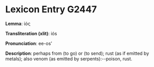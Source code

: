 # Lexicon Entry G2447

**Lemma**: ἰός

**Transliteration (xlit)**: iós

**Pronunciation**: ee-os'

**Description**:
perhaps from  (to go) or  (to send); rust (as if emitted by metals); also venom (as emitted by serpents):--poison, rust.
